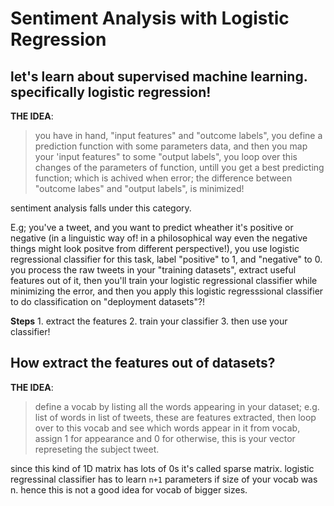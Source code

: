 # Sentiment Analysis with Logistic Regression

## let's learn about supervised machine learning. specifically logistic regression!

**THE IDEA**:
> you have in hand, "input features" and "outcome labels", you define a prediction function with some parameters data, and then you map your 'input features" to some "output labels", you loop over this changes of the parameters of function, untill you get a best predicting function; which is achived when error; the difference between "outcome labes" and "output labels", is minimized!

sentiment analysis falls under this category.

E.g;
    you've a tweet, and you want to predict wheather it's positive or negative (in a linguistic way of! in a           philosophical way even the negative things might look positve from different perspective!), you use logistic regressional classifier for this task, label "positive" to 1, and "negative" to 0.
    you process the raw tweets in your "training datasets", extract useful features out of it, then you'll train your logistic regressional classifier while minimizing the error, and then you apply this logistic regresssional classifier to do classification on "deployment datasets"?!

**Steps**
    1. extract the features
    2. train your classifier
    3. then use your classifier!


## How extract the features out of datasets?

**THE IDEA**:
> define a vocab by listing all the words appearing in your dataset; e.g. list of words in list of tweets, these are features extracted, then loop over to this vocab and see which words appear in it from vocab, assign 1 for appearance and 0 for otherwise, this is your vector represeting the subject tweet. 

since this kind of 1D matrix has lots of 0s it's called sparse matrix. logistic regressinal classifier has to learn `n+1` parameters if size of your vocab was n. hence this is not a good idea for vocab of bigger sizes.